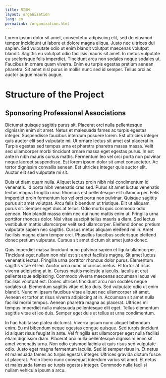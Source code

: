 ```yaml
---
title: RISM
layout: organization
lang: en
permalink: /organization.html
---
```


Lorem ipsum dolor sit amet, consectetur adipiscing elit, sed do eiusmod tempor incididunt ut labore et dolore magna aliqua. Justo nec ultrices dui sapien. Sed vulputate odio ut enim blandit volutpat maecenas volutpat blandit. Sagittis eu volutpat odio facilisis mauris sit amet. In metus vulputate eu scelerisque felis imperdiet. Tincidunt arcu non sodales neque sodales ut. Faucibus in ornare quam viverra. Enim eu turpis egestas pretium aenean pharetra. Sit amet nisl purus in mollis nunc sed id semper. Tellus orci ac auctor augue mauris augue.

# Structure of the Project

## Sponsoring Professional Associations

Dictumst quisque sagittis purus sit. Placerat orci nulla pellentesque dignissim enim sit amet. Netus et malesuada fames ac turpis egestas integer. Suspendisse faucibus interdum posuere lorem. Est ultricies integer quis auctor elit sed vulputate mi. Ut ornare lectus sit amet est placerat in. Turpis egestas sed tempus urna et pharetra pharetra massa massa. Velit sed ullamcorper morbi tincidunt ornare massa eget egestas purus. In est ante in nibh mauris cursus mattis. Fermentum leo vel orci porta non pulvinar neque laoreet suspendisse. Est lorem ipsum dolor sit amet consectetur. Ac tortor dignissim convallis aenean. Est ultricies integer quis auctor elit. Auctor elit sed vulputate mi sit.

Duis ut diam quam nulla. Aliquet lectus proin nibh nisl condimentum id venenatis. Id porta nibh venenatis cras sed. Purus sit amet luctus venenatis lectus magna fringilla urna. Rhoncus est pellentesque elit ullamcorper. Felis imperdiet proin fermentum leo vel orci porta non pulvinar. Quisque sagittis purus sit amet volutpat. Arcu felis bibendum ut tristique. Elit ut aliquam purus sit. Semper eget duis at tellus. Odio morbi quis commodo odio aenean. Non blandit massa enim nec dui nunc mattis enim ut. Fringilla urna porttitor rhoncus dolor. Nisi vitae suscipit tellus mauris a diam. Sed lectus vestibulum mattis ullamcorper velit sed ullamcorper. Eleifend donec pretium vulputate sapien nec sagittis. Cursus metus aliquam eleifend mi in. Amet facilisis magna etiam tempor orci. Phasellus faucibus scelerisque eleifend donec pretium vulputate. Cursus sit amet dictum sit amet justo donec.

Quis imperdiet massa tincidunt nunc pulvinar sapien et ligula ullamcorper. Tincidunt eget nullam non nisi est sit amet facilisis magna. Sit amet luctus venenatis lectus. Fringilla urna porttitor rhoncus dolor purus. Elementum sagittis vitae et leo. Auctor urna nunc id cursus metus. Et tortor at risus viverra adipiscing at in. Cursus mattis molestie a iaculis. Iaculis at erat pellentesque adipiscing. Commodo viverra maecenas accumsan lacus vel facilisis volutpat est. Donec ultrices tincidunt arcu non sodales neque sodales ut. Elementum sagittis vitae et leo duis. Sed vulputate odio ut enim blandit. Nunc mi ipsum faucibus vitae aliquet nec ullamcorper sit amet. Aenean et tortor at risus viverra adipiscing at in. Accumsan sit amet nulla facilisi morbi tempus. Aenean pharetra magna ac placerat. Ultrices mi tempus imperdiet nulla malesuada pellentesque elit eget. Tellus elementum sagittis vitae et leo duis. Semper eget duis at tellus at urna condimentum.

In hac habitasse platea dictumst. Viverra ipsum nunc aliquet bibendum enim. Eu mi bibendum neque egestas congue quisque. Sed turpis tincidunt id aliquet risus feugiat in ante. Vel fringilla est ullamcorper eget nulla facilisi etiam dignissim diam. Placerat orci nulla pellentesque dignissim enim sit amet venenatis urna. Non odio euismod lacinia at quis risus sed vulputate odio. Justo eget magna fermentum iaculis. Sed id semper risus in. Et netus et malesuada fames ac turpis egestas integer. Ultrices gravida dictum fusce ut placerat. Proin libero nunc consequat interdum varius sit amet. Et netus et malesuada fames ac turpis egestas integer. Commodo nulla facilisi nullam vehicula ipsum a arcu.
